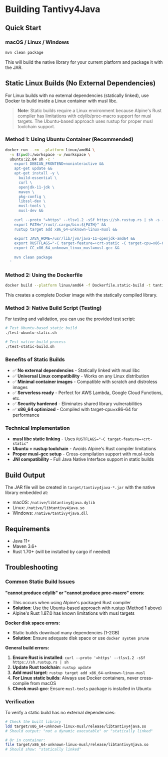 # Building Tantivy4Java

## Quick Start

### macOS / Linux / Windows
```bash
mvn clean package
```

This will build the native library for your current platform and package it with the JAR.

## Static Linux Builds (No External Dependencies)

For Linux builds with no external dependencies (statically linked), use Docker to build inside a Linux container with musl libc.

> **Note**: Static builds require a Linux environment because Alpine's Rust compiler has limitations with cdylib/proc-macro support for musl targets. The Ubuntu-based approach uses rustup for proper musl toolchain support.

### Method 1: Using Ubuntu Container (Recommended)

```bash
docker run --rm --platform linux/amd64 \
  -v $(pwd):/workspace -w /workspace \
  ubuntu:22.04 sh -c '
    export DEBIAN_FRONTEND=noninteractive &&
    apt-get update &&
    apt-get install -y \
      build-essential \
      curl \
      openjdk-11-jdk \
      maven \
      pkg-config \
      libssl-dev \
      musl-tools \
      musl-dev &&
    
    curl --proto "=https" --tlsv1.2 -sSf https://sh.rustup.rs | sh -s -- -y &&
    export PATH="/root/.cargo/bin:${PATH}" &&
    rustup target add x86_64-unknown-linux-musl &&
    
    export JAVA_HOME=/usr/lib/jvm/java-11-openjdk-amd64 &&
    export RUSTFLAGS="-C target-feature=+crt-static -C target-cpu=x86-64" &&
    export CC_x86_64_unknown_linux_musl=musl-gcc &&
    
    mvn clean package
  '
```

### Method 2: Using the Dockerfile

```bash
docker build --platform linux/amd64 -f Dockerfile.static-build -t tantivy4java-static .
```

This creates a complete Docker image with the statically compiled library.

### Method 3: Native Build Script (Testing)

For testing and validation, you can use the provided test script:

```bash
# Test Ubuntu-based static build
./test-ubuntu-static.sh

# Test native build process
./test-static-build.sh
```

### Benefits of Static Builds
- ✅ **No external dependencies** - Statically linked with musl libc
- ✅ **Universal Linux compatibility** - Works on any Linux distribution
- ✅ **Minimal container images** - Compatible with scratch and distroless images
- ✅ **Serverless ready** - Perfect for AWS Lambda, Google Cloud Functions, etc.
- ✅ **Security hardened** - Eliminates shared library vulnerabilities
- ✅ **x86_64 optimized** - Compiled with target-cpu=x86-64 for performance

### Technical Implementation
- **musl libc static linking** - Uses `RUSTFLAGS="-C target-feature=+crt-static"`
- **Ubuntu + rustup toolchain** - Avoids Alpine's Rust compiler limitations
- **Proper musl-gcc setup** - Cross-compilation support with musl-tools
- **JNI compatibility** - Full Java Native Interface support in static builds

## Build Output

The JAR file will be created in `target/tantivy4java-*.jar` with the native library embedded at:
- macOS: `/native/libtantivy4java.dylib`
- Linux: `/native/libtantivy4java.so`
- Windows: `/native/tantivy4java.dll`

## Requirements

- Java 11+
- Maven 3.6+
- Rust 1.70+ (will be installed by cargo if needed)

## Troubleshooting

### Common Static Build Issues

**"cannot produce cdylib" or "cannot produce proc-macro" errors:**
- This occurs when using Alpine's packaged Rust compiler
- **Solution**: Use the Ubuntu-based approach with rustup (Method 1 above)
- Alpine's Rust 1.87.0 has known limitations with musl targets

**Docker disk space errors:**
- Static builds download many dependencies (1-2GB)
- **Solution**: Ensure adequate disk space or use `docker system prune`

**General build errors:**
1. **Ensure Rust is installed**: `curl --proto '=https' --tlsv1.2 -sSf https://sh.rustup.rs | sh`
2. **Update Rust toolchain**: `rustup update`
3. **Add musl target**: `rustup target add x86_64-unknown-linux-musl`
4. **For Linux static builds**: Always use Docker containers, never cross-compile from macOS
5. **Check musl-gcc**: Ensure `musl-tools` package is installed in Ubuntu

### Verification

To verify a static build has no external dependencies:
```bash
# Check the built library
ldd target/x86_64-unknown-linux-musl/release/libtantivy4java.so
# Should output: "not a dynamic executable" or "statically linked"

# Or in container:
file target/x86_64-unknown-linux-musl/release/libtantivy4java.so
# Should show: "statically linked"
```